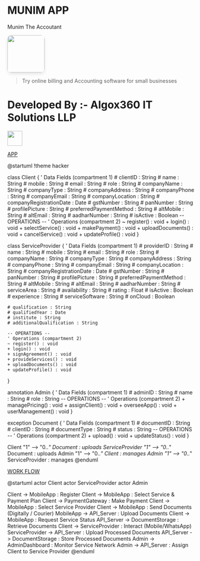 # MUNIM APP
Munim The Accoutant

<img src="https://play-lh.googleusercontent.com/uuzhLk9vS0HhUWqwtycV8cOWJKIVjgaui9I4SGhTTwXMKkD1tygQc4bOWLpDSlkSpoo=w240-h480-rw" height="100px" style="border-radius: 10px; box-shadow: 0 4px 8px rgba(0, 0, 0, 0.1);">

>Try online billing and Accounting software for small businesses

# Developed By :- Algox360 IT Solutions LLP
<img src="https://algox360.com/img/logo.webp" height="40px">



[APP](//www.plantuml.com/plantuml/png/xLPDRzGm4Btlhp3BWHRKYdBi0JNqGwf4swNR2yUfFPiTrR63FGbT8VZjE8chQfrOQ47Y0djPPTwycVZDHtpY6HmtbPwzu3LMADOW7z3DPbA3z-9K4neMtsOY_5w9Cs0G5uHQUR4dRLK7RjKv7Ett7Y-5x0cNP-9OBDcHAQFTG8MfhRBtf4TMh81qQdHsxDZdDvjhg7BGtQREGOLI3htFe8krDJdc-TJxHUoZbS1aJGQ-nP8ykzubIDbbwFwYK-dvkgdkqQNiGCq0pgv8uu8aDmx7AAxGELGBs7H5ka9UMvLwWUQhM8SHC7bK0BK6D_r2v0l9r7QnFbYh4KmF71o8cyNvRN5tUNEz34-ncsvg7BH8ckdTq4m_XElrGhUt7mAsbbHlVoEqBScaHeyQ9I_HjIGn1Ijum2X32ZMrjg3Eh6mwrAUm12DHZyD6hWB6nL26P_3xq_X4Md1eIQ7ROOxgIFa_IV_c9FcXSmg7CAAr8HQ4HCIR57F0uI5OBxG5pavb1F2nHaTe96RIB-sAly9O46jEjMtKTi28VMb0qugconT1L9yHt7RHo7WcRdWidrBKnGBzQJhqNzmnL9gYT8XJYoIER9nvl-EUoQyICCRoSEH2LMHss2BG-UTNI7ul_8wSST4QA77XI8OmwHd1Tm8ETueKioqwZrZKzKWPZ-wg2vke7gJ1HubrhyoJhZk8eo8bqMVg4fCmfhQXP-36_xc2iK-cssFP9zcI8DxGvaVpaEEzcByzF7mzVvRZECRpi_HRz6l6q6s9Nynt72kTyKgJFRkVe55DfNy2)

@startuml
!theme hacker

class Client {
    ' Data Fields (compartment 1)
    # clientID : String
    # name : String
    # mobile : String
    # email : String
    # role : String
    # companyName : String
    # companyType : String
    # companyAddress : String
    # companyPhone : String
    # companyEmail : String
    # companyLocation : String
    # companyRegistrationDate : Date
    # gstNumber : String
    # panNumber : String
    # profilePicture : String
    # preferredPaymentMethod : String
    # altMobile : String
    # altEmail : String
    # aadharNumber : String
    # isActive : Boolean
    -- OPERATIONS --
    ' Operations (compartment 2)
    ~ register() : void
    + login() : void
    + selectService() : void
    + makePayment() : void
    + uploadDocuments() : void
    + cancelService() : void
    + updateProfile() : void
}

class ServiceProvider {
    ' Data Fields (compartment 1)
    # providerID : String
    # name : String
    # mobile : String
    # email : String
    # role : String
    # companyName : String
    # companyType : String
    # companyAddress : String
    # companyPhone : String
    # companyEmail : String
    # companyLocation : String
    # companyRegistrationDate : Date
    # gstNumber : String
    # panNumber : String
    # profilePicture : String
    # preferredPaymentMethod : String
    # altMobile : String
    # altEmail : String
    # aadharNumber : String
    # serviceArea : String
    # availability : String
    # rating : Float
    # isActive : Boolean
    # experience : String
    # serviceSoftware : String
    # onCloud : Boolean
   
    # qualification : String
    # qualifiedYear : Date
    # institute : String
    # additionalQualification : String

    -- OPERATIONS --
    ' Operations (compartment 2)
    ~ register() : void
    + login() : void
    + signAgreement() : void
    + provideServices() : void
    + uploadDocuments() : void
    + updateProfile() : void
}

annotation Admin {
    ' Data Fields (compartment 1)
    # adminID : String
    # name : String
    # role : String
 -- OPERATIONS --
    ' Operations (compartment 2)
    + managePricing() : void
    + assignClient() : void
    + overseeApp() : void
    + userManagement() : void
}

exception Document {
    ' Data Fields (compartment 1)
    # documentID : String
    # clientID : String
    # documentType : String
    # status : String
 -- OPERATIONS --
    ' Operations (compartment 2)
    + upload() : void
    + updateStatus() : void
}

Client "1" --> "0..*" Document : uploads
ServiceProvider "1" --> "0..*" Document : uploads
Admin "1" --> "0..*" Client : manages
Admin "1" --> "0..*" ServiceProvider : manages
@enduml



[WORK FLOW](//www.plantuml.com/plantuml/dpng/ZP91Ry8m38Nl-HK-JN2OkEymKO4qSM2gLaqxJYQrYaL8cEE2-FThe5rHHxNTKkTzhy-nvr5HjDuxWrQ3mC8nUMq_2f8ZMyeb7BaaQQjPkMTlp5K9Zy-m3Xjsb1qEy0HlL75Kaf7hWXnPxOpX0N8yxvCkT-XxfYk_eD89pmsunXrrrVzvTwb7rRw4PR1rSemmMNB5YiwTOGQBK0kJJCqFaEWiNtqcSv86Vp-uW3S6ey_nLLFiGnMAMaVJMoMWCoaq25PqmLIOZdJFVp2L56RbbGIjmkJwxzd75ZKs2QPc81xhexct52Fr7VqTCfteFfas946NmnBZTXDGoZJ6uFbci-2Lz1HarnB3S5cCN7beMzVmUxPpycLQtcy0)



@startuml
actor Client
actor ServiceProvider
actor Admin

Client -> MobileApp : Register
Client -> MobileApp : Select Service & Payment Plan
Client -> PaymentGateway : Make Payment
Client -> MobileApp : Select Service Provider
Client -> MobileApp : Send Documents (Digitally / Courier)
MobileApp -> API_Server : Upload Documents
Client -> MobileApp : Request Service Status
API_Server -> DocumentStorage : Retrieve Documents
Client -> ServiceProvider : Interact (Mobile/WhatsApp)
ServiceProvider -> API_Server : Upload Processed Documents
API_Server -> DocumentStorage : Store Processed Documents
Admin -> AdminDashboard : Monitor Service Network
Admin -> API_Server : Assign Client to Service Provider
@enduml
